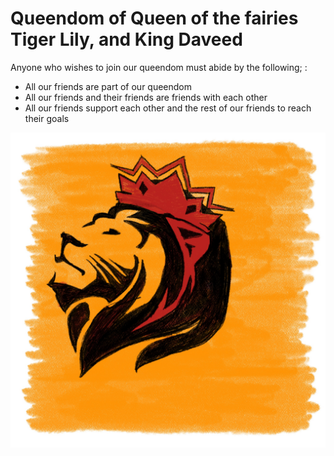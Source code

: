 # Queendom of Queen of the fairies Tiger Lily, and King Daveed


Anyone who wishes to join our queendom must abide by the following;
:
* All our friends are part of our queendom
* All our friends and their friends are friends with each other
* All our friends support each other and the rest of our friends to reach their goals 

![logo](./586FA696-2CB1-4DFD-8EC4-03E7215FF46F.jpeg)
